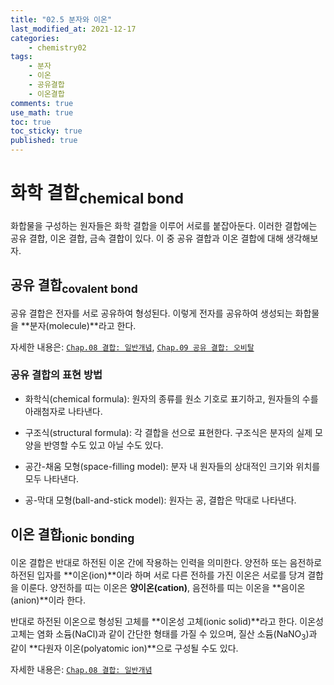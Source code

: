 ```yaml
---
title: "02.5 분자와 이온"
last_modified_at: 2021-12-17
categories:
    - chemistry02
tags:
    - 분자
    - 이온
    - 공유결합
    - 이온결합
comments: true
use_math: true
toc: true
toc_sticky: true
published: true
---
```


# 화학 결합<sub>chemical bond</sub>

화합물을 구성하는 원자들은 화학 결합을 이루어 서로를 붙잡아둔다. 이러한 결합에는 공유 결합, 이온 결합, 금속 결합이 있다. 이 중 공유 결합과 이온 결합에 대해 생각해보자.

## 공유 결합<sub>covalent bond</sub>

공유 결합은 전자를 서로 공유하여 형성된다. 이렇게 전자를 공유하여 생성되는 화합물을 **분자(molecule)**라고 한다. 

자세한 내용은: [``Chap.08 결합: 일반개념``](https://chemilk02.github.io/categories/chemistry08), [``Chap.09 공유 결합: 오비탈``](https://chemilk02.github.io/categories/chemistry09)

### 공유 결합의 표현 방법

- 화학식(chemical formula): 원자의 종류를 원소 기호로 표기하고, 원자들의 수를 아래첨자로 나타낸다.

- 구조식(structural formula): 각 결합을 선으로 표현한다. 구조식은 분자의 실제 모양을 반영할 수도 있고 아닐 수도 있다.

- 공간-채움 모형(space-filling model): 분자 내 원자들의 상대적인 크기와 위치를 모두 나타낸다.

- 공-막대 모형(ball-and-stick model): 원자는 공, 결합은 막대로 나타낸다.

## 이온 결합<sub>ionic bonding</sub>

이온 결합은 반대로 하전된 이온 간에 작용하는 인력을 의미한다. 양전하 또는 음전하로 하전된 입자를 **이온(ion)**이라 하며 서로 다른 전하를 가진 이온은 서로를 당겨 결합을 이룬다. 양전하를 띠는 이온은 **양이온(cation)**, 음전하를 띠는 이온을 **음이온(anion)**이라 한다.

반대로 하전된 이온으로 형성된 고체를 **이온성 고체(ionic solid)**라고 한다. 이온성 고체는 염화 소듐(NaCl)과 같이 간단한 형태를 가질 수 있으며, 질산 소듐(NaNO<sub>3</sub>)과 같이 **다원자 이온(polyatomic ion)**으로 구성될 수도 있다.

자세한 내용은: [``Chap.08 결합: 일반개념``](https://chemilk02.github.io/categories/chemistry08)